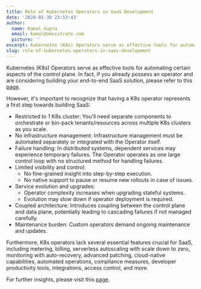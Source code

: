```yaml
---
title: Role of Kubernetes Operators in SaaS Development
date: '2024-01-30 23:53:43'
author:
  name: Kamal Gupta
  email: kamal@omnistrate.com
  picture: ''
excerpt: Kubernetes (K8s) Operators serve as effective tools for automating certain aspects of the control plane.
slug: role-of-kubernetes-operators-in-saas-development
---
```


Kubernetes (K8s) Operators serve as effective tools for automating certain aspects of the control plane. In fact, if you already possess an operator and are considering building your end-to-end SaaS solution, please refer to this [page][1]. 

However, it's important to recognize that having a K8s operator represents a first step towards building SaaS:

- Restricted to 1 K8s cluster: You'll need separate components to orchestrate or bin-pack tenants/resources across multiple K8s clusters as you scale.
- No infrastructure management: Infrastructure management must be automated separately or integrated with the Operator itself.
- Failure handling: In distributed systems, dependent services may experience temporary failures. The Operator operates as one large control loop with no structured method for handling failures.
- Limited visibility and control:
    - No fine-grained insight into step-by-step execution.
    - No native support to pause or resume new rollouts in case of issues.
- Service evolution and upgrades:
    - Operator complexity increases when upgrading stateful systems.
    - Evolution may slow down if operator deployment is required.
- Coupled architecture: Introduces coupling between the control plane and data plane, potentially leading to cascading failures if not managed carefully.
- Maintenance burden: Custom operators demand ongoing maintenance and updates.

Furthermore, K8s operators lack several essential features crucial for SaaS, including metering, billing, serverless autoscaling with scale down to zero, monitoring with auto-recovery, advanced patching, cloud-native capabilities, automated operations, compliance measures, developer productivity tools, integrations, access control, and more. 

For further insights, please visit this [page][2].

  [1]: https://docs.omnistrate.com/concepts/integrate-existing-stack/#operator-support
  [2]: https://docs.omnistrate.com/concepts/what-is-omnistrate/#what-we-take-care-of-for-you
